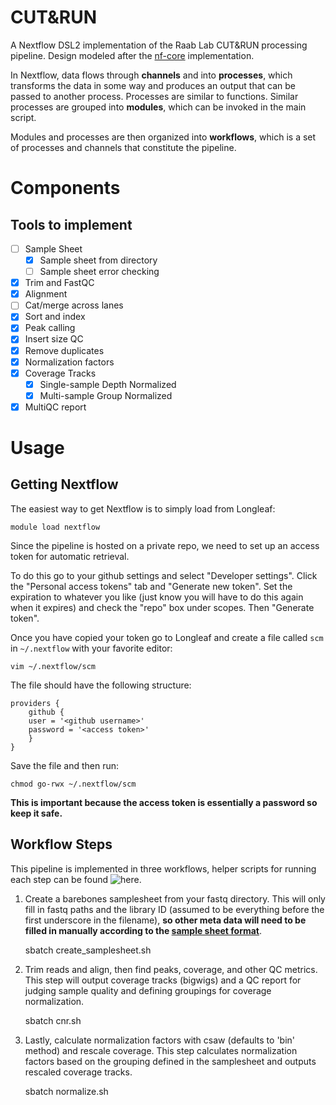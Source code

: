 CUT&RUN
=======

A Nextflow DSL2 implementation of the Raab Lab CUT&RUN processing pipeline. Design modeled after the [nf-core](https://nf-co.re/cutandrun) implementation.

In Nextflow, data flows through **channels** and into **processes**,
which transforms the data in some way and produces an output that can be passed to another process.
Processes are similar to functions.
Similar processes are grouped into **modules**, which can be invoked in the main script.

Modules and processes are then organized into **workflows**,
which is a set of processes and channels that constitute the pipeline.

Components
==========

## Tools to implement

- [ ] Sample Sheet
	- [X] Sample sheet from directory
	- [ ] Sample sheet error checking
- [X] Trim and FastQC
- [X] Alignment
- [ ] Cat/merge across lanes
- [X] Sort and index
- [X] Peak calling
- [X] Insert size QC
- [X] Remove duplicates
- [X] Normalization factors
- [X] Coverage Tracks
	- [X] Single-sample Depth Normalized
	- [X] Multi-sample Group Normalized
- [X] MultiQC report

Usage
=====

Getting Nextflow
----------------

The easiest way to get Nextflow is to simply load from Longleaf:

    module load nextflow

Since the pipeline is hosted on a private repo,
we need to set up an access token for automatic retrieval.

To do this go to your github settings and select "Developer settings".
Click the "Personal access tokens" tab and "Generate new token".
Set the expiration to whatever you like (just know you will have to do this again when it expires)
and check the "repo" box under scopes. Then "Generate token".

Once you have copied your token go to Longleaf
and create a file called `scm` in `~/.nextflow` with your favorite editor:

    vim ~/.nextflow/scm

The file should have the following structure:

    providers {
	    github {
		user = '<github username>'
		password = '<access token>'
	    }
    }

Save the file and then run:

    chmod go-rwx ~/.nextflow/scm

**This is important because the access token is essentially a password so keep it safe.**

Workflow Steps
--------------

This pipeline is implemented in three workflows, helper scripts for running each step can be found ![here](helper).

1. Create a barebones samplesheet from your fastq directory. This will only fill in fastq paths and the library ID (assumed to be everything before the first underscore in the filename), **so other meta data will need to be filled in manually according to the [sample sheet format](docs/params.md)**.

    sbatch create_samplesheet.sh

2. Trim reads and align, then find peaks, coverage, and other QC metrics. This step will output coverage tracks (bigwigs) and a QC report for judging sample quality and defining groupings for coverage normalization.

    sbatch cnr.sh

3. Lastly, calculate normalization factors with csaw (defaults to 'bin' method) and rescale coverage. This step calculates normalization factors based on the grouping defined in the samplesheet and outputs rescaled coverage tracks.

    sbatch normalize.sh
